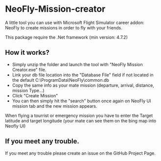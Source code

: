 # NeoFly-Mission-creator
A little tool you can use with Microsoft Flight Simulator career addon: NeoFly to create missions in order to fly with your friends.

This package require the .Net framework (min version: 4.7.2)

## How it works?
 - Simply unzip the folder and launch the tool with "NeoFly Mission Creator.exe" file.
 - Link your db file location into the "Database File" field if not located in the default C:\ProgramData\NeoFly\common.db
 - Copy the same info as your mate mission (departure, arrival, distance, mission Type...)
 - Click "Create Mission"
 - You can then simply hit the "search" button once again on NeoFly UI mission tab and the new mission appears.

When flying a tourrist or emergency mission you have to enter the Target latitude and target longitude (your mate can see them on the bing map into Neofly UI)

## If you meet any trouble.
If you meet any trouble please create an issue on the GitHub Project Page.
